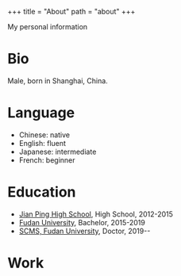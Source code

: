 +++
title = "About"
path = "about"
+++

My personal information

# Bio
Male, born in Shanghai, China.

# Language
- Chinese: native
- English: fluent
- Japanese: intermediate
- French: beginner

# Education
- [Jian Ping High School](https://www.jianping.com.cn), High School, 2012-2015
- [Fudan University](https://www.fudan.edu.cn), Bachelor, 2015-2019
- [SCMS, Fudan University](https://scms.fudan.edu.cn), Doctor, 2019--

# Work